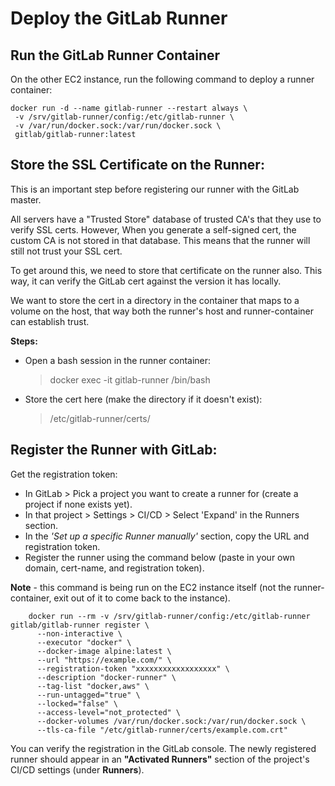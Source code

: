 # Deploy the GitLab Runner


## Run the GitLab Runner Container
On the other EC2 instance, run the following command to deploy a runner container:

    docker run -d --name gitlab-runner --restart always \
     -v /srv/gitlab-runner/config:/etc/gitlab-runner \
     -v /var/run/docker.sock:/var/run/docker.sock \
     gitlab/gitlab-runner:latest


## Store the SSL Certificate on the Runner:
This is an important step before registering our runner with the GitLab master.

All servers have a "Trusted Store" database of trusted CA's that they use to verify SSL certs. However, When you generate a self-signed cert, the custom CA is not stored in that database. This means that the runner will still not trust your SSL cert.

To get around this, we need to store that certificate on the runner also. This way, it can verify the GitLab cert against the version it has locally.

We want to store the cert in a directory in the container that maps to a volume on the host, that way both the runner's host and runner-container can establish trust.

**Steps:**
  - Open a bash session in the runner container:
      > docker exec -it gitlab-runner /bin/bash
  - Store the cert here (make the directory if it doesn't exist):
      > /etc/gitlab-runner/certs/


## Register the Runner with GitLab:
Get the registration token:
  - In GitLab > Pick a project you want to create a runner for (create a project if none exists yet).
  - In that project > Settings > CI/CD > Select 'Expand' in the Runners section.
  - In the *'Set up a specific Runner manually'* section, copy the URL and registration token.
  - Register the runner using the command below (paste in your own domain, cert-name, and registration token).

  **Note** - this command is being run on the EC2 instance itself (not the runner-container, exit out of it to come back to the instance).

        docker run --rm -v /srv/gitlab-runner/config:/etc/gitlab-runner gitlab/gitlab-runner register \
          --non-interactive \
          --executor "docker" \
          --docker-image alpine:latest \
          --url "https://example.com/" \
          --registration-token "xxxxxxxxxxxxxxxxxx" \
          --description "docker-runner" \
          --tag-list "docker,aws" \
          --run-untagged="true" \
          --locked="false" \
          --access-level="not_protected" \
          --docker-volumes /var/run/docker.sock:/var/run/docker.sock \
          --tls-ca-file "/etc/gitlab-runner/certs/example.com.crt"

You can verify the registration in the GitLab console. The newly registered runner should appear in an **"Activated Runners"** section of the project's CI/CD settings (under **Runners**).
